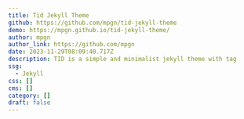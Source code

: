 ```yaml
---
title: Tid Jekyll Theme
github: https://github.com/mpgn/tid-jekyll-theme
demo: https://mpgn.github.io/tid-jekyll-theme/
author: mpgn
author_link: https://github.com/mpgn
date: 2023-11-29T08:09:40.717Z
description: TID is a simple and minimalist jekyll theme with tag
ssg:
  - Jekyll
css: []
cms: []
category: []
draft: false
---
```

